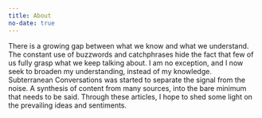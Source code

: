 ```yaml
---
title: About
no-date: true
---
```


There is a growing gap between what we know and what we understand. The constant use of buzzwords and catchphrases hide the fact that few of us fully grasp what we keep talking about. I am no exception, and I now seek to broaden my understanding, instead of my knowledge.
<br>
Subterranean Conversations was started to separate the signal from the noise. A synthesis of content from many sources, into the bare minimum that needs to be said. Through these articles, I hope to shed some light on the prevailing ideas and sentiments.

